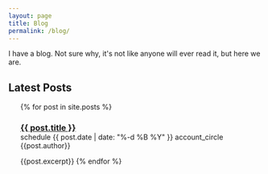 ```yaml
---
layout: page
title: Blog
permalink: /blog/
---
```


I have a blog. Not sure why, it's not like anyone will ever read it, but here we are.


## Latest Posts
<ul>
  {% for post in site.posts %}
    <h3><a href="{{ post.url }}">{{ post.title }}</a></h3>
    <p style="margin-top: -16px">
      <span class="material-icons-outlined md-18 inline-icon">schedule</span> 
       {{ post.date | date: "%-d %B %Y" }}
      <span class="material-icons-outlined md-18 inline-icon">account_circle</span>
       {{post.author}}
    </p>
    {{post.excerpt}}
  {% endfor %}
</ul>